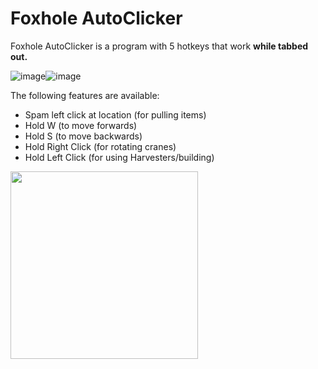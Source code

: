 


# Foxhole AutoClicker
Foxhole AutoClicker is a program with 5 hotkeys that work **while tabbed out.** 

![image](https://github.com/Tommythebold/foxholeautoclicker/assets/11021249/e9c9d6a7-8293-4178-b498-9b0673d3322b)![image](https://github.com/Tommythebold/foxholeautoclicker/assets/11021249/f62e5631-d40f-4219-b4e5-3b22b992ff24)



The following features are available:
* Spam left click at location (for pulling items)
* Hold W (to move forwards)
* Hold S (to move backwards)
* Hold Right Click (for rotating cranes)
* Hold Left Click (for using Harvesters/building)


<img src="https://github.com/Tommythebold/foxholeautoclicker/assets/11021249/aab912f8-146d-4c6c-8d39-4713e745b68b" width="300" height="300">
